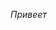 <i>Привеет</i>
<image source="https://encrypted-tbn0.gstatic.com/images?q=tbn:ANd9GcTY39Ar5vnDPDOoZXi05TJVhw59eEb7F4WO8Z6cbT39HQ&s"/>
